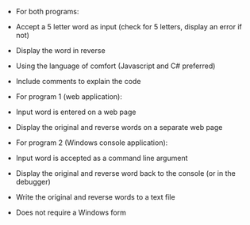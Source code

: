 * For both programs:

- Accept a 5 letter word as input (check for 5 letters, display an error if not)

- Display the word in reverse

- Using the language of comfort (Javascript and C# preferred)

- Include comments to explain the code

 

* For program 1 (web application):

- Input word is entered on a web page

- Display the original and reverse words on a separate web page

 

* For program 2 (Windows console application):

- Input word is accepted as a command line argument

- Display the original and reverse word back to the console (or in the debugger)

- Write the original and reverse words to a text file

- Does not require a Windows form

 
